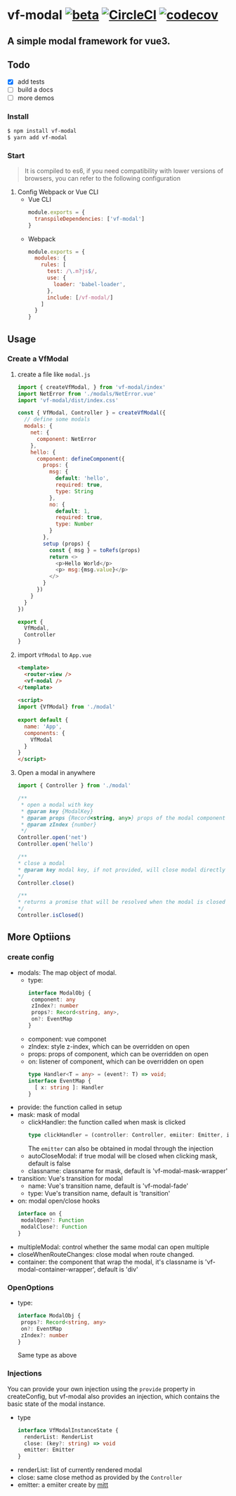 # vf-modal [![beta](https://img.shields.io/npm/v/vf-modal/beta.svg)](https://www.npmjs.com/package/vf-modal/v/beta) [![CircleCI](https://circleci.com/gh/odex21/vf-modal/tree/next.svg?style=svg)](https://circleci.com/gh/odex21/vf-modal) [![codecov](https://codecov.io/gh/odex21/vf-modal/branch/next/graph/badge.svg?token=XI749WLGTF)](https://codecov.io/gh/odex21/vf-modal/branch/next)

## A simple modal framework for vue3.

## Todo 
- [x] add tests  
- [ ] build a docs  
- [ ] more demos  

### Install

```bash
$ npm install vf-modal
$ yarn add vf-modal

```
### Start 

>  It is compiled to es6, if you need compatibility with lower versions of browsers, you can refer to the following configuration

1. Config Webpack or Vue CLI
   - Vue CLI
      ```js
      module.exports = {
        transpileDependencies: ['vf-modal']
      }
      ```
   - Webpack
      ```js
      module.exports = {
        modules: {
          rules: [
            test: /\.m?js$/,
            use: {
              loader: 'babel-loader',
            },
            include: [/vf-modal/]
          ]
        }
      }
      ```

## Usage 

### Create a VfModal

1. create a file like ```modal.js```
    ```js
    import { createVfModal, } from 'vf-modal/index'
    import NetError from './modals/NetError.vue'
    import 'vf-modal/dist/index.css'

    const { VfModal, Controller } = createVfModal({
      // define some modals
      modals: {
        net: {
          component: NetError
        },
        hello: {
          component: defineComponent({
            props: {
              msg: {
                default: 'hello',
                required: true,
                type: String
              },
              no: {
                default: 1,
                required: true,
                type: Number
              }
            },
            setup (props) {
              const { msg } = toRefs(props)
              return <>
                <p>Hello World</p>
                <p> msg:{msg.value}</p>
              </>
            }
          })
        }
      }
    })

    export {
      VfModal,
      Controller
    }
    ```

2. import ```VfModal``` to ```App.vue```
    ```html
    <template>
      <router-view />
      <vf-modal />
    </template>
  
    <script>
    import {VfModal} from './modal'
  
    export default {
      name: 'App',
      components: {
        VfModal
      }
    }
    </script>
    ```


3. Open a modal in anywhere
    ```js
    import { Controller } from './modal'

    /**
     * open a modal with key
     * @param key {ModalKey}
     * @param props {Record<string, any>} props of the modal component
     * @param zIndex {number}
     */
    Controller.open('net')
    Controller.open('hello')
    
    /**
    * close a modal
    * @param key modal key, if not provided, will close modal directly
    */
    Controller.close()

    /**
    * returns a promise that will be resolved when the modal is closed
    */
    Controller.isClosed()
    ```


## More Optiions

### create config

- modals: The map object of modal.
  - type:
     ```ts
     interface ModalObj {
      component: any
      zIndex?: number
      props?: Record<string, any>,
      on?: EventMap
    }
     ```
  - component: vue componet
  - zIndex: style z-index, which can be overridden on open 
  - props: props of component, which can be overridden on open 
  - on: listener of component, which can be overridden on open 
     ```ts
     type Handler<T = any> = (event?: T) => void;
     interface EventMap {
       [ x: string ]: Handler
     }
     ``` 
- provide: the function called in setup
- mask: mask of modal
  - clickHandler: the function called when mask is clicked
     ```ts
     type clickHandler = (controller: Controller, emiiter: Emitter, instance: VfModal) => void
     ``` 
    The ```emitter``` can also be obtained in modal through the injection
  - autoCloseModal: if true modal will be closed when clicking mask, default is false
  - classname: classname for mask, default is 'vf-modal-mask-wrapper'
- transition: Vue's transition for modal
  - name: Vue's transition name, default is 'vf-modal-fade'
  - type: Vue's transition name, default is 'transition'
- on: modal open/close hooks
   ```ts
  interface on {
    modalOpen?: Function
    modalClose?: Function
  }
   ``` 
- multipleModal: control whether the same modal can open multiple
- closeWhenRouteChanges: close modal when route changed.
- container: the component that wrap the modal, it's classname is 'vf-modal-container-wrapper', default is 'div'

### OpenOptions
- type:
   ```ts
   interface ModalObj {
    props?: Record<string, any>
    on?: EventMap
    zIndex?: number
  }
   ```
  Same type as above

### Injections
You can provide your own injection using the ```provide``` property  in createConfig, but vf-modal also provides an injection, which contains the basic state of the modal instance.
- type
   ```ts
   interface VfModalInstanceState {
     renderList: RenderList
     close: (key?: string) => void
     emitter: Emitter
   }
   ```
- renderList: list of currently rendered modal
- close: same close method as provided by the ```Controller```
- emitter: a emiiter create by [mitt](https://www.npmjs.com/package/mitt)